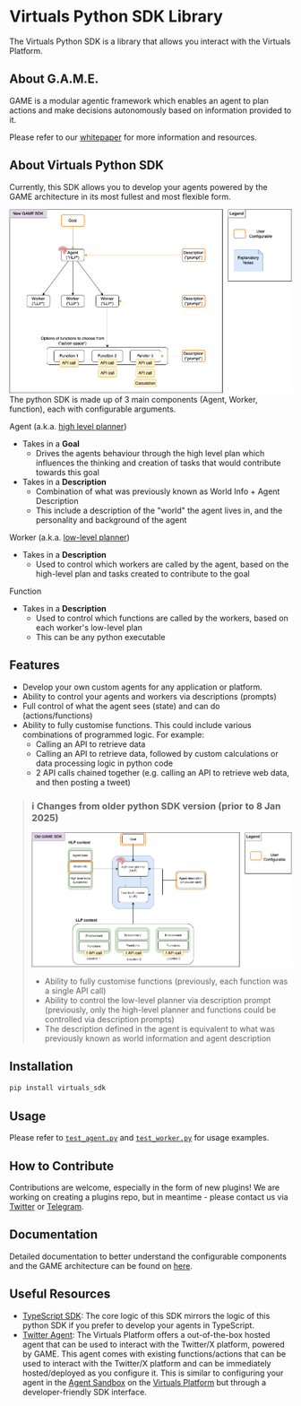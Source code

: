 # Virtuals Python SDK Library
The Virtuals Python SDK is a library that allows you interact with the Virtuals Platform.

## About G.A.M.E.
GAME is a modular agentic framework which enables an agent to plan actions and make decisions autonomously based on information provided to it.

Please refer to our [whitepaper](https://whitepaper.virtuals.io/developer-documents/game-framework) for more information and resources.

## About Virtuals Python SDK
Currently, this SDK allows you to develop your agents powered by the GAME architecture in its most fullest and most flexible form.

![New SDK visual](docs/imgs/new_sdk_visual.png)
The python SDK is made up of 3 main components (Agent, Worker, function), each with configurable arguments.

Agent (a.k.a. [high level planner](https://whitepaper.virtuals.io/developer-documents/game-framework/game-overview#high-level-planner-hlp-context))
- Takes in a <b>Goal</b>
  - Drives the agents behaviour through the high level plan which influences the thinking and creation of tasks that would contribute towards this goal
- Takes in a <b>Description</b>
  - Combination of what was previously known as World Info + Agent Description
  - This include a description of the "world" the agent lives in, and the personality and background of the agent

Worker (a.k.a. [low-level planner](https://whitepaper.virtuals.io/developer-documents/game-framework/game-overview#low-level-planner-llp-context)) 
- Takes in a <b>Description</b>
  - Used to control which workers are called by the agent, based on the high-level plan and tasks created to contribute to the goal

Function
- Takes in a <b>Description</b>
  - Used to control which functions are called by the workers, based on each worker's low-level plan
  - This can be any python executable

## Features
- Develop your own custom agents for any application or platform. 
- Ability to control your agents and workers via descriptions (prompts)
- Full control of what the agent sees (state) and can do (actions/functions)
- Ability to fully customise functions. This could include various combinations of programmed logic. For example:
  - Calling an API to retrieve data
  - Calling an API to retrieve data, followed by custom calculations or data processing logic in python code
  - 2 API calls chained together (e.g. calling an API to retrieve web data, and then posting a tweet)

> ### ℹ️ Changes from older python SDK version (prior to 8 Jan 2025)
>![Old SDK visual](docs/imgs/old_sdk_visual.png)
> - Ability to fully customise functions (previously, each function was a single API call)
> - Ability to control the low-level planner via description prompt (previously, only the high-level planner and functions could be controlled via description prompts)
> - The description defined in the agent is equivalent to what was previously known as world information and agent description

## Installation
```bash
pip install virtuals_sdk
```

## Usage
Please refer to [`test_agent.py`](examples/game/test_agent.py) and [`test_worker.py`](examples/game/test_worker.py) for usage examples.

## How to Contribute
Contributions are welcome, especially in the form of new plugins! We are working on creating a plugins repo, but in meantime - please contact us via [Twitter](https://x.com/GAME_Virtuals) or [Telegram](https://t.me/virtuaIs_io).

## Documentation
Detailed documentation to better understand the configurable components and the GAME architecture can be found on [here](https://whitepaper.virtuals.io/developer-documents/game-framework).

## Useful Resources
- [TypeScript SDK](https://www.npmjs.com/package/@virtuals-protocol/game): The core logic of this SDK mirrors the logic of this python SDK if you prefer to develop your agents in TypeScript.
- [Twitter Agent](./src/virtuals_sdk/twitter_agent/README.md): The Virtuals Platform offers a out-of-the-box hosted agent that can be used to interact with the Twitter/X platform, powered by GAME. This agent comes with existing functions/actions that can be used to interact with the Twitter/X platform and can be immediately hosted/deployed as you configure it. This is similar to configuring your agent in the [Agent Sandbox](https://game-lite.virtuals.io/) on the [Virtuals Platform](https://app.virtuals.io/) but through a developer-friendly SDK interface.
